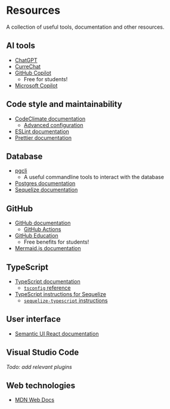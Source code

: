 # Resources

A collection of useful tools, documentation and other resources.

## AI tools

- [ChatGPT](https://chatgpt.com)
- [CurreChat](https://curre.helsinki.fi/chat)
- [GitHub Copilot](https://github.com/features/copilot)
  - Free for students!
- [Microsoft Copilot](https://copilot.microsoft.com)

## Code style and maintainability

- [CodeClimate documentation](https://docs.codeclimate.com/docs)
  - [Advanced configuration](https://docs.codeclimate.com/docs/advanced-configuration)
- [ESLint documentation](https://eslint.org/docs/v8.x)
- [Prettier documentation](https://prettier.io/docs/en)

## Database

- [pgcli](https://www.pgcli.com)
  - A useful commandline tools to interact with the database
- [Postgres documentation](https://www.postgresql.org/docs/15/index.html)
- [Sequelize documentation](https://sequelize.org/docs/v6/)

## GitHub

- [GitHub documentation](https://docs.github.com/en)
  - [GitHub Actions](https://docs.github.com/en/actions)
- [GitHub Education](https://github.com/education/students)
  - Free benefits for students!
- [Mermaid.js documentation](https://mermaid.js.org/intro/syntax-reference.html)

## TypeScript

- [TypeScript documentation](https://www.typescriptlang.org/docs)
  - [`tsconfig` reference](https://www.typescriptlang.org/tsconfig)
- [TypeScript instructions for Sequelize](https://sequelize.org/docs/v6/other-topics/typescript)
  - [`sequelize-typescript` instructions](https://github.com/sequelize/sequelize-typescript?tab=readme-ov-file#readme)

## User interface

- [Semantic UI React documentation](https://react.semantic-ui.com)

## Visual Studio Code

_Todo: add relevant plugins_

## Web technologies

- [MDN Web Docs](https://developer.mozilla.org/en-US/)
